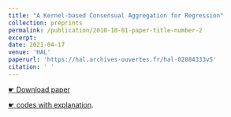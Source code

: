 ```yaml
---
title: "A Kernel-based Consensual Aggregation for Regression"
collection: preprints
permalink: /publication/2010-10-01-paper-title-number-2
excerpt: 
date: 2021-04-17
venue: 'HAL'
paperurl: 'https://hal.archives-ouvertes.fr/hal-02884333v5'
citation: ' '
---
```


[&#9755; Download paper](https://hal.archives-ouvertes.fr/hal-02884333v5)

[&#9755; <i class="fab fa-r-project"></i> codes with explanation](/files/KernelAggReg/KernelAggReg.html).
